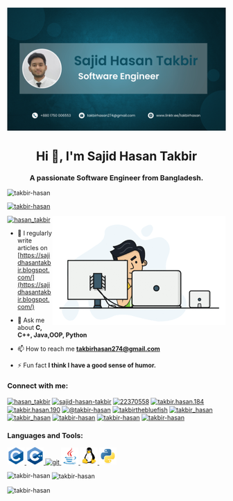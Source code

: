 ![logo](https://github.com/takbir-hasan/takbir-hasan/blob/main/Github%20banner.png)
<h1 align="center">Hi 👋, I'm Sajid Hasan Takbir</h1>
<h3 align="center">A passionate Software Engineer from Bangladesh.</h3>

    
<p align="left"> <img src="https://komarev.com/ghpvc/?username=takbir-hasan&label=Profile%20views&color=0e75b6&style=flat" alt="takbir-hasan" /> </p>

<p align="left"> <a href="https://github.com/ryo-ma/github-profile-trophy"><img src="https://github-profile-trophy.vercel.app/?username=takbir-hasan" alt="takbir-hasan" /></a> </p>

  <img align="right" width="400" src="https://raw.githubusercontent.com/rajpratyush/rajpratyush/master/me_1.gif"/>

<p align="left"> <a href="https://twitter.com/hasan_takbir" target="blank"><img src="https://img.shields.io/twitter/follow/hasan_takbir?logo=twitter&style=for-the-badge" alt="hasan_takbir" /></a> </p>

- 📝 I regularly write articles on [https://sajidhasantakbir.blogspot.com/](https://sajidhasantakbir.blogspot.com/)

- 💬 Ask me about **C, C++, Java,OOP, Python**

- 📫 How to reach me **takbirhasan274@gmail.com**

- ⚡ Fun fact **I think I have a good sense of humor.**

<h3 align="left">Connect with me:</h3>
<p align="left">
<a href="https://twitter.com/hasan_takbir" target="blank"><img align="center" src="https://raw.githubusercontent.com/rahuldkjain/github-profile-readme-generator/master/src/images/icons/Social/twitter.svg" alt="hasan_takbir" height="30" width="40" /></a>
<a href="https://linkedin.com/in/sajid-hasan-takbir" target="blank"><img align="center" src="https://raw.githubusercontent.com/rahuldkjain/github-profile-readme-generator/master/src/images/icons/Social/linked-in-alt.svg" alt="sajid-hasan-takbir" height="30" width="40" /></a>
<a href="https://stackoverflow.com/users/22370558" target="blank"><img align="center" src="https://raw.githubusercontent.com/rahuldkjain/github-profile-readme-generator/master/src/images/icons/Social/stack-overflow.svg" alt="22370558" height="30" width="40" /></a>
<a href="https://fb.com/takbir.hasan.184" target="blank"><img align="center" src="https://raw.githubusercontent.com/rahuldkjain/github-profile-readme-generator/master/src/images/icons/Social/facebook.svg" alt="takbir.hasan.184" height="30" width="40" /></a>
<a href="https://instagram.com/takbir.hasan.190" target="blank"><img align="center" src="https://raw.githubusercontent.com/rahuldkjain/github-profile-readme-generator/master/src/images/icons/Social/instagram.svg" alt="takbir.hasan.190" height="30" width="40" /></a>
<a href="https://medium.com/@takbir-hasan" target="blank"><img align="center" src="https://raw.githubusercontent.com/rahuldkjain/github-profile-readme-generator/master/src/images/icons/Social/medium.svg" alt="@takbir-hasan" height="30" width="40" /></a>
<a href="https://www.youtube.com/c/takbirthebluefish" target="blank"><img align="center" src="https://raw.githubusercontent.com/rahuldkjain/github-profile-readme-generator/master/src/images/icons/Social/youtube.svg" alt="takbirthebluefish" height="30" width="40" /></a>
<a href="https://www.codechef.com/users/takbir_hasan" target="blank"><img align="center" src="https://cdn.jsdelivr.net/npm/simple-icons@3.1.0/icons/codechef.svg" alt="takbir_hasan" height="30" width="40" /></a>
<a href="https://www.hackerrank.com/takbir_hasan" target="blank"><img align="center" src="https://raw.githubusercontent.com/rahuldkjain/github-profile-readme-generator/master/src/images/icons/Social/hackerrank.svg" alt="takbir_hasan" height="30" width="40" /></a>
<a href="https://codeforces.com/profile/takbir-hasan" target="blank"><img align="center" src="https://raw.githubusercontent.com/rahuldkjain/github-profile-readme-generator/master/src/images/icons/Social/codeforces.svg" alt="takbir-hasan" height="30" width="40" /></a>
<a href="https://www.leetcode.com/takbir-hasan" target="blank"><img align="center" src="https://raw.githubusercontent.com/rahuldkjain/github-profile-readme-generator/master/src/images/icons/Social/leet-code.svg" alt="takbir-hasan" height="30" width="40" /></a>
<a href="https://auth.geeksforgeeks.org/user/takbir-hasan" target="blank"><img align="center" src="https://raw.githubusercontent.com/rahuldkjain/github-profile-readme-generator/master/src/images/icons/Social/geeks-for-geeks.svg" alt="takbir-hasan" height="30" width="40" /></a>
</p>

<h3 align="left">Languages and Tools:</h3>
<p align="left"> <a href="https://www.cprogramming.com/" target="_blank" rel="noreferrer"> <img src="https://raw.githubusercontent.com/devicons/devicon/master/icons/c/c-original.svg" alt="c" width="40" height="40"/> </a> <a href="https://www.w3schools.com/cpp/" target="_blank" rel="noreferrer"> <img src="https://raw.githubusercontent.com/devicons/devicon/master/icons/cplusplus/cplusplus-original.svg" alt="cplusplus" width="40" height="40"/> </a> <a href="https://git-scm.com/" target="_blank" rel="noreferrer"> <img src="https://www.vectorlogo.zone/logos/git-scm/git-scm-icon.svg" alt="git" width="40" height="40"/> </a> <a href="https://www.java.com" target="_blank" rel="noreferrer"> <img src="https://raw.githubusercontent.com/devicons/devicon/master/icons/java/java-original.svg" alt="java" width="40" height="40"/> </a> <a href="https://www.linux.org/" target="_blank" rel="noreferrer"> <img src="https://raw.githubusercontent.com/devicons/devicon/master/icons/linux/linux-original.svg" alt="linux" width="40" height="40"/> </a> <a href="https://www.python.org" target="_blank" rel="noreferrer"> <img src="https://raw.githubusercontent.com/devicons/devicon/master/icons/python/python-original.svg" alt="python" width="40" height="40"/> </a> </p>

<p><img align="left" src="https://github-readme-stats.vercel.app/api/top-langs?username=takbir-hasan&show_icons=true&locale=en&layout=compact" alt="takbir-hasan" /></p>

<p>&nbsp;<img align="center" src="https://github-readme-stats.vercel.app/api?username=takbir-hasan&show_icons=true&locale=en" alt="takbir-hasan" /></p>

<p><img align="center" src="https://github-readme-streak-stats.herokuapp.com/?user=takbir-hasan&" alt="takbir-hasan" /></p>
